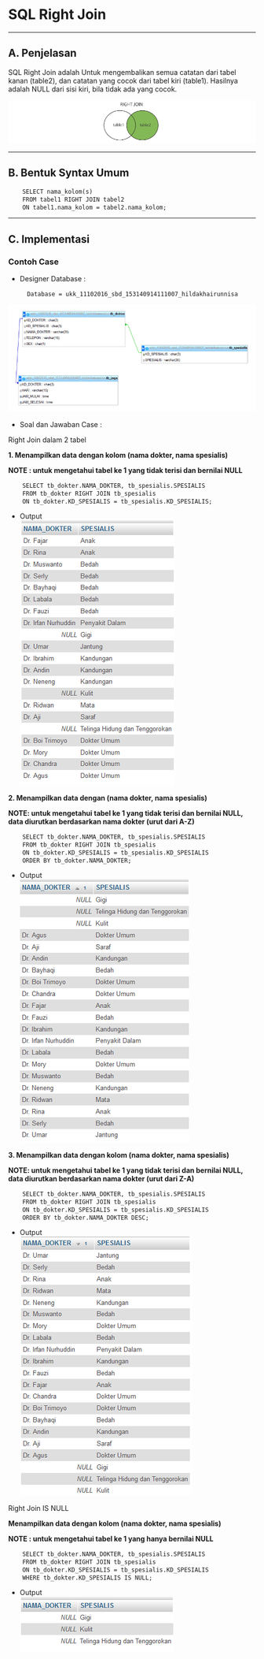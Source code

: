 # **SQL Right Join**
***

## **A. Penjelasan**
SQL Right Join adalah Untuk mengembalikan semua catatan dari tabel kanan (table2), dan catatan yang cocok dari tabel kiri (table1). Hasilnya adalah NULL dari sisi kiri, bila tidak ada yang cocok.

![Screenshot](img/img_rightJoin/a.png)
***

## **B. Bentuk Syntax Umum**

		SELECT nama_kolom(s)
		FROM tabel1 RIGHT JOIN tabel2 
		ON tabel1.nama_kolom = tabel2.nama_kolom; 
*** 

## **C. Implementasi**
### Contoh Case 
* Designer Database :

		Database = ukk_11102016_sbd_153140914111007_hildakhairunnisa
![Screenshot](img/img_rightJoin/a1.png) 

* Soal dan Jawaban Case :

Right Join dalam 2 tabel

**1. Menampilkan data dengan kolom (nama dokter, nama spesialis)**

**NOTE : untuk mengetahui tabel ke 1 yang tidak terisi dan bernilai NULL**

		SELECT tb_dokter.NAMA_DOKTER, tb_spesialis.SPESIALIS
		FROM tb_dokter RIGHT JOIN tb_spesialis 
		ON tb_dokter.KD_SPESIALIS = tb_spesialis.KD_SPESIALIS;

* Output                         
![Screenshot](img/img_rightJoin/a2.png)     

**2. Menampilkan data dengan (nama dokter, nama spesialis)**

**NOTE: untuk mengetahui tabel ke 1 yang tidak terisi dan bernilai NULL, data diurutkan berdasarkan nama dokter (urut dari A-Z)**

		SELECT tb_dokter.NAMA_DOKTER, tb_spesialis.SPESIALIS
		FROM tb_dokter RIGHT JOIN tb_spesialis 
		ON tb_dokter.KD_SPESIALIS = tb_spesialis.KD_SPESIALIS
		ORDER BY tb_dokter.NAMA_DOKTER;

* Output                         
![Screenshot](img/img_rightJoin/a3.png)  

**3. Menampilkan data dengan kolom (nama dokter, nama spesialis)** 

**NOTE: untuk mengetahui tabel ke 1 yang tidak terisi dan bernilai NULL, data diurutkan berdasarkan nama dokter (urut dari Z-A)**

		SELECT tb_dokter.NAMA_DOKTER, tb_spesialis.SPESIALIS
		FROM tb_dokter RIGHT JOIN tb_spesialis 
		ON tb_dokter.KD_SPESIALIS = tb_spesialis.KD_SPESIALIS
		ORDER BY tb_dokter.NAMA_DOKTER DESC;

* Output                         
![Screenshot](img/img_rightJoin/a4.png)  

Right Join IS NULL

**Menampilkan data dengan kolom (nama dokter, nama spesialis)**

**NOTE : untuk mengetahui tabel ke 1 yang hanya bernilai NULL**

		SELECT tb_dokter.NAMA_DOKTER, tb_spesialis.SPESIALIS
		FROM tb_dokter RIGHT JOIN tb_spesialis 
		ON tb_dokter.KD_SPESIALIS = tb_spesialis.KD_SPESIALIS
		WHERE tb_dokter.KD_SPESIALIS IS NULL;

* Output                         
![Screenshot](img/img_rightJoin/a5.png)  